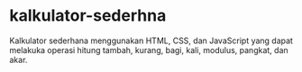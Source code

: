 # kalkulator-sederhna
Kalkulator sederhana menggunakan HTML, CSS, dan JavaScript yang dapat melakuka operasi hitung tambah, kurang, bagi, kali, modulus, pangkat, dan akar.
